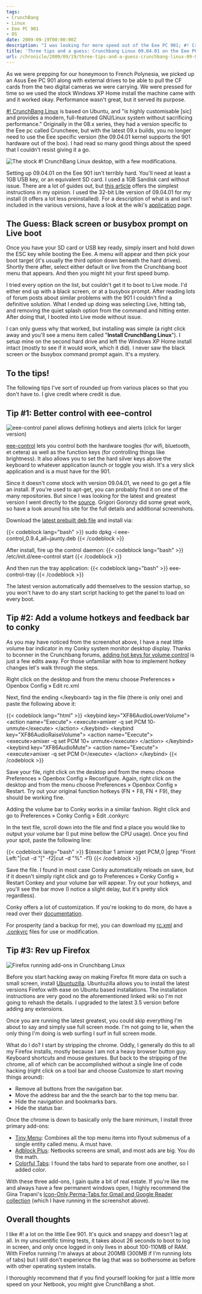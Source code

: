 ```yaml
---
tags:
- CrunchBang
- Linux
- Eee PC 901
- OS
date: 2009-09-19T00:00:00Z
description: "I was looking for more speed out of the Eee PC 901; #! CrunchBang Linux came to the rescue."
title: 'Three tips and a guess: Crunchbang Linux 09.04.01 on the Eee PC 901'
url: /chronicle/2009/09/19/three-tips-and-a-guess-crunchbang-linux-09-04-01-on-the-eee-pc-901/
---
```


As we were prepping for our honeymoon to French Polynesia, we picked up an Asus Eee PC 901 along with external drives to be able to pull the CF cards from the two digital cameras we were carrying.  We were pressed for time so we used the stock Windows XP Home install the machine came with and it worked okay.  Performance wasn't great, but it served its purpose.

<a href="http://crunchbanglinux.org/">#! CrunchBang Linux</a> is based on Ubuntu, and "is highly customisable [sic] and provides a modern, full-featured GNU/Linux system without sacrificing performance."  Originally in the 08.x series, they had a version specific to the Eee pc called Cruncheee, but with the latest 09.x builds, you no longer need to use the Eee specific version (the 09.04.01 kernel supports the 901 hardware out of the box).  I had read so many good things about the speed that I couldn't resist giving it a go.

<img src="https://storage.googleapis.com/jdr-public-imgs/blog-archive/2009/09/cb-desktop.png" alt="The stock #! CrunchBang Linux desktop, with a few modifications.">

Setting up 09.04.01 on the Eee 901 isn't terribly hard.  You'll need at least a 1GB USB key, or an equivalent SD card.  I used a 1GB Sandisk card without issue.  There are a lot of guides out, but <a href="http://crunchbanglinux.org/wiki/cruncheee_installation_guide">this article</a> offers the simplest instructions in my opinion. I used the 32-bit Lite version of 09.04.01 for my install (it offers a lot less preinstalled).  For a description of what is and isn't included in the various versions, have a look at the wiki's <a href="http://crunchbanglinux.org/wiki/applications">application</a> page.

## The Guess: Black screen or busybox prompt on Live boot
Once you have your SD card or USB key ready, simply insert and hold down the ESC key while booting the Eee.  A menu will appear and then pick your boot target (it's usually the third option down beneath the hard drives).  Shortly there after, select either default or live from the Crunchbang boot menu that appears.  And then you might hit your first speed bump.

I tried every option on the list, but couldn't get it to boot to Live mode. I'd either end up with a black screen, or at a busybox prompt. After reading lots of forum posts about similar problems with the 901 I couldn't find a definitive solution. What I ended up doing was selecting Live, hitting tab, and removing the quiet splash option from the command and hitting enter. After doing that, I booted into Live mode without issue.

I can only guess why that worked, but installing was simple (a right click away and you'll see a menu item called "**Install CrunchBang Linux**").  I setup mine on the second hard drive and left the Windows XP Home install intact (mostly to see if it would work, which it did).  I never saw the black screen or the busybox command prompt again.  It's a mystery.

## To the tips!
The following tips I've sort of rounded up from various places so that you don't have to.  I give credit where credit is due.

## Tip #1: Better control with eee-control

<img src="https://storage.googleapis.com/jdr-public-imgs/blog-archive/2009/09/cb-desktop-eee-control.png" alt="eee-control panel allows defining hotkeys and alerts (click for larger version)">

<a href="http://greg.geekmind.org/eee-control/">eee-control</a> lets you control both the hardware toogles (for wifi, bluetooth, et cetera) as well as the function keys (for controlling things like brightness).  It also allows you to set the hard silver keys above the keyboard to whatever application launch or toggle you wish.  It's a very slick application and is a must have for the 901.

Since it doesn't come stock with version 09.04.01, we need to go get a file an install.  If you're used to apt-get, you can probably find it on one of the many repositories.  But since I was looking for the latest and greatest version I went directly to the <a href="http://greg.geekmind.org/eee-control/">source</a>. Grigori Goronzy did some great work, so have a look around his site for the full details and additional screenshots.

Download the <a href="http://greg.geekmind.org/eee-control/deb/">latest prebuilt deb file</a> and install via:

{{< codeblock lang="bash" >}}
sudo dpkg -i eee-control_0.9.4_all~jaunty.deb
{{< /codeblock >}}

After install, fire up the control daemon:
{{< codeblock lang="bash" >}}
/etc/init.d/eee-control start
{{< /codeblock >}}

And then run the tray application:
{{< codeblock lang="bash" >}}
eee-control-tray
{{< /codeblock >}}

The latest version automatically add themselves to the session startup, so you won't have to do any start script hacking to get the panel to load on every boot.

## Tip #2: Add a volume hotkeys and feedback bar to conky
As you may have noticed from the screenshot above, I have a neat little volume bar indicator in my Conky system monitor desktop display. Thanks to bconner in the Crunchbang forums, <a href="http://crunchbanglinux.org/forums/topic/3613/volume-hot-keys-on-eee-pc/">adding hot keys for volume control</a> is just a few edits away.  For those unfamiliar with how to implement hotkey changes let's walk through the steps.

Right click on the desktop and from the menu choose Preferences &raquo; Openbox Config &raquo; Edit rc.xml

Next, find the ending &lt;/keyboard&gt; tag in the file (there is only one) and paste the following above it:

{{< codeblock lang="html" >}}
&lt;keybind key=&quot;XF86AudioLowerVolume&quot;&gt;
  &lt;action name=&quot;Execute&quot;&gt;
  &lt;execute&gt;amixer -q set PCM 10- unmute&lt;/execute&gt;
  &lt;/action&gt;
&lt;/keybind&gt;
&lt;keybind key=&quot;XF86AudioRaiseVolume&quot;&gt;
  &lt;action name=&quot;Execute&quot;&gt;
  &lt;execute&gt;amixer -q set PCM 10+ unmute&lt;/execute&gt;
  &lt;/action&gt;
&lt;/keybind&gt;
&lt;keybind key=&quot;XF86AudioMute&quot;&gt;
  &lt;action name=&quot;Execute&quot;&gt;
  &lt;execute&gt;amixer -q set PCM 0&lt;/execute&gt;
  &lt;/action&gt;
&lt;/keybind&gt;
{{< /codeblock >}}

Save your file, right click on the desktop and from the menu choose Preferences &raquo; Openbox Config &raquo; Reconfigure. Again, right click on the desktop and from the menu choose Preferences &raquo; Openbox Config &raquo; Restart.  Try out your original function hotkeys (FN + F8, FN + F9), they should be working fine.

Adding the volume bar to Conky works in a similar fashion. Right click and go to Preferences » Conky Config » Edit .conkyrc

In the text file, scroll down into the file and find a place you would like to output your volume bar (I put mine bellow the CPU usage).  Once you find your spot, paste the following line:

{{< codeblock lang="bash" >}}
${execibar 1 amixer sget PCM,0 |grep "Front Left:"|cut -d "[" -f2|cut -d "%" -f1}
{{< /codeblock >}}

Save the file. I found in most case Conky automatically reloads on save, but if it doesn't simply right click and go to Preferences » Conky Config » Restart Conkey and your volume bar will appear.  Try out your hotkeys, and you'll see the bar move (I notice a slight delay, but it's pretty slick regardless).

Conky offers a lot of customization.  If you're looking to do more, do have a read over their <a href="http://conky.sourceforge.net/documentation.html">documentation</a>.

For prosperity (and a backup for me), you can download my <a href="http://www.justinribeiro.com/chronicle/downloads/rc.xml">rc.xml</a> and <a href="http://www.justinribeiro.com/chronicle/downloads/.conkyrc">.conkyrc</a> files for use or modification.

## Tip #3: Rev up Firefox
<img src="https://storage.googleapis.com/jdr-public-imgs/blog-archive/2009/09/cb-desktop-firefox.png" title="Firefox running add-ons in Crunchbang Linux"></a>

Before you start hacking away on making Firefox fit more data on such a small screen, install <a href="http://sourceforge.net/apps/mediawiki/ubuntuzilla/index.php?title=Main_Page">Ubuntuzilla</a>.  Ubuntuzilla allows you to install the latest versions Firefox with ease on Ubuntu based installations.  The installation instructions are very good no the aforementioned linked wiki so I'm not going to rehash the details.  I upgraded to the latest 3.5 version before adding any extensions.

Once you are running the latest greatest, you could skip everything I'm about to say and simply use full screen mode.  I'm not going to lie, when the only thing I'm doing is web surfing I surf in full screen mode.

What do I do?  I start by stripping the chrome.  Oddly, I generally do this to all my Firefox installs, mostly because I am not a heavy browser button guy. Keyboard shortcuts and mouse gestures. But back to the stripping of the chrome, all of which can be accomplished without a single line of code hacking (right click on a tool bar and choose Customize to start moving things around):

* Remove all buttons from the navigation bar.
* Move the address bar and the the search bar to the top menu bar.
* Hide the navigation and bookmarks bars.
* Hide the status bar.

Once the chrome is down to basically only the bare minimum, I install three primary add-ons:

* <a href="https://addons.mozilla.org/en-US/firefox/addon/1455">Tiny Menu</a>: Combines all the top menu items into flyout submenus of a single entity called menu.  A must have.
* <a href="https://addons.mozilla.org/en-US/firefox/addon/1865">Adblock Plus</a>: Netbooks screens are small, and most ads are big. You do the math.
* <a href="https://addons.mozilla.org/en-US/firefox/addon/1368">Colorful Tabs</a>: I found the tabs hard to separate from one another, so I added color.

With these three add-ons, I gain quite a bit of real estate.  If you're like me and always have a few permanent windows open, I highly recommend the Gina Trapani's <a href="http://smarterware.org/2962/twig-tip-icon-only-perma-tabs-for-gmail-and-google-reader">Icon-Only Perma-Tabs for Gmail and Google Reader collection</a> (which I have running in the screenshot above).

## Overall thoughts
I like #! a lot on the little Eee 901.  It's quick and snappy and doesn't lag at all.  In my unscientific timing tests, it takes about 26 seconds to boot to log in screen, and only once logged in only lives in about 100-110MB of RAM.  With Firefox running I'm always at about 200MB (300MB if I'm running lots of tabs) but I still don't experience the lag that was so bothersome as before with other operating system installs.

I thoroughly recommend that if you find yourself looking for just a little more speed on your Netbook, you might give CrunchBang a shot.
